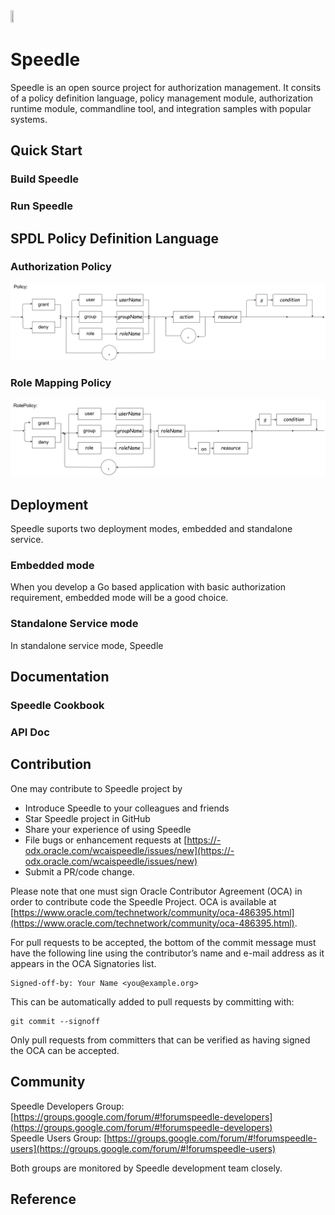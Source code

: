 <img src="/docs/imagesspeedle.png" height="10%" width="10%"/>

# Speedle

Speedle is an open source project for authorization management. It consits of a policy definition language, policy management module, authorization runtime module, commandline tool, and integration samples with popular systems.   




## Quick Start

### Build Speedle 


### Run Speedle



## SPDL Policy Definition Language

### Authorization Policy

<img src="/docs/images/authzpolicy.png"/>

### Role Mapping Policy

<img src="/docs/images/rolepolicy.png"/>

## Deployment

Speedle suports two deployment modes, embedded and standalone service.   

### Embedded mode

When you develop a Go based application with basic authorization requirement, embedded mode will be a good choice. 


### Standalone Service mode

In standalone service mode, Speedle 

## Documentation

### Speedle Cookbook

### API Doc



## Contribution
One may contribute to Speedle project by 

- Introduce Speedle to your colleagues and friends
- Star Speedle project in GitHub
- Share your experience of using Speedle
- File bugs or enhancement requests at [https://-odx.oracle.com/wcaispeedle/issues/new](https://-odx.oracle.com/wcaispeedle/issues/new)
- Submit a PR/code change. 
    
Please note that one must sign Oracle Contributor Agreement (OCA) in order to contribute code the Speedle Project. OCA is available at [https://www.oracle.com/technetwork/community/oca-486395.html](https://www.oracle.com/technetwork/community/oca-486395.html).

For pull requests to be accepted, the bottom of the commit message must have the following line using the contributor’s name and e-mail address as it appears in the OCA Signatories list.

```
Signed-off-by: Your Name <you@example.org>
```

This can be automatically added to pull requests by committing with:

```
git commit --signoff
```

Only pull requests from committers that can be verified as having signed the OCA can be accepted.


## Community

Speedle Developers Group: [https://groups.google.com/forum/#!forumspeedle-developers](https://groups.google.com/forum/#!forumspeedle-developers)   
Speedle Users Group: [https://groups.google.com/forum/#!forumspeedle-users](https://groups.google.com/forum/#!forumspeedle-users)  

Both groups are monitored by Speedle development team closely. 

## Reference